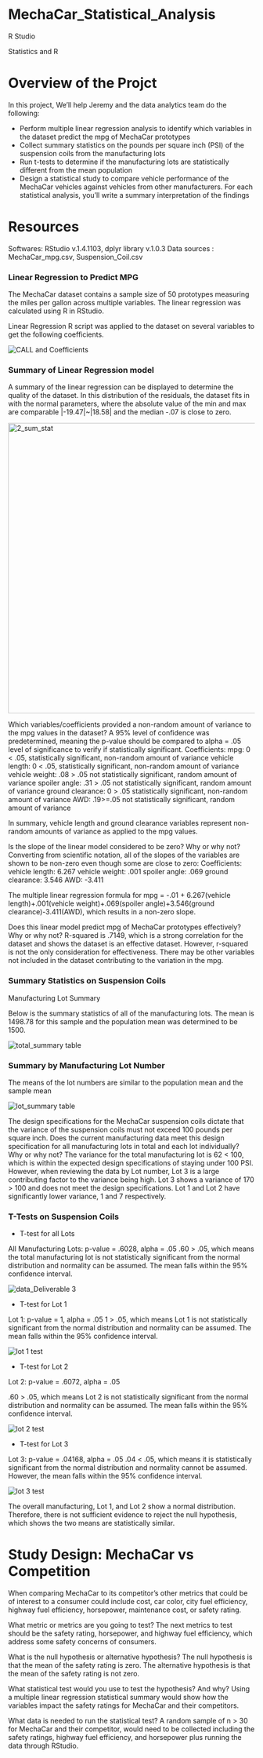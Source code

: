 # MechaCar_Statistical_Analysis

R Studio

Statistics and R

# Overview of the Projct

In this project, We’ll help Jeremy and the data analytics team do the following:

- Perform multiple linear regression analysis to identify which variables in the dataset predict the mpg of MechaCar prototypes
- Collect summary statistics on the pounds per square inch (PSI) of the suspension coils from the manufacturing lots
- Run t-tests to determine if the manufacturing lots are statistically different from the mean population
- Design a statistical study to compare vehicle performance of the MechaCar vehicles against vehicles from other manufacturers. For each statistical analysis, you’ll write a summary interpretation of the findings


# Resources

Softwares: RStudio v.1.4.1103, dplyr library v.1.0.3
Data sources : MechaCar_mpg.csv, Suspension_Coil.csv

### Linear Regression to Predict MPG
The MechaCar dataset contains a sample size of 50 prototypes measuring the miles per gallon across multiple variables. The linear regression was calculated using R in RStudio.



Linear Regression
R script was applied to the dataset on several variables to get the following coefficients.

![CALL and Coefficients](https://user-images.githubusercontent.com/96400887/181066993-ec2dfd1e-2cb1-43c4-9765-95df0b1a1ee8.png)

### Summary of Linear Regression model

A summary of the linear regression can be displayed to determine the quality of the dataset. In this distribution of the residuals, the dataset fits in with the normal parameters, where the absolute value of the min and max are comparable |-19.47|~|18.58| and the median -.07 is close to zero.

<img width="592" alt="2_sum_stat" src="https://user-images.githubusercontent.com/96400887/181067223-90bb598d-e394-4aa7-bc2e-525731ef0cee.png">

Which variables/coefficients provided a non-random amount of variance to the mpg values in the dataset?
A 95% level of confidence was predetermined, meaning the p-value should be compared to alpha = .05 level of significance to verify if statistically significant.
Coefficients:
mpg: 0 < .05, statistically significant, non-random amount of variance
vehicle length: 0 < .05, statistically significant, non-random amount of variance
vehicle weight: .08 > .05 not statistically significant, random amount of variance
spoiler angle: .31 > .05 not statistically significant, random amount of variance
ground clearance: 0 > .05 statistically significant, non-random amount of variance
AWD: .19>=.05 not statistically significant, random amount of variance

In summary, vehicle length and ground clearance variables represent non-random amounts of variance as applied to the mpg values.

Is the slope of the linear model considered to be zero? Why or why not?
Converting from scientific notation, all of the slopes of the variables are shown to be non-zero even though some are close to zero:
Coefficients:
vehicle length: 6.267
vehicle weight: .001
spoiler angle: .069
ground clearance: 3.546
AWD: -3.411

The multiple linear regression formula for mpg = -.01 + 6.267(vehicle length)+.001(vehicle weight)+.069(spoiler angle)+3.546(ground clearance)-3.411(AWD), which results in a non-zero slope.

Does this linear model predict mpg of MechaCar prototypes effectively? Why or why not?
R-squared is .7149, which is a strong correlation for the dataset and shows the dataset is an effective dataset. However, r-squared is not the only consideration for effectiveness. There may be other variables not included in the dataset contributing to the variation in the mpg.

### Summary Statistics on Suspension Coils

Manufacturing Lot Summary

Below is the summary statistics of all of the manufacturing lots. The mean is 1498.78 for this sample and the population mean was determined to be 1500.

![total_summary table](https://user-images.githubusercontent.com/96400887/181067397-a161e011-7af6-4385-88a9-21a6bb207118.png)

### Summary by Manufacturing Lot Number

The means of the lot numbers are similar to the population mean and the sample mean

![lot_summary table](https://user-images.githubusercontent.com/96400887/181067450-eddd29ec-2694-4eb7-913a-219c65ce2794.png)

The design specifications for the MechaCar suspension coils dictate that the variance of the suspension coils must not exceed 100 pounds per square inch. Does the current manufacturing data meet this design specification for all manufacturing lots in total and each lot individually? Why or why not?
The variance for the total manufacturing lot is 62 < 100, which is within the expected design specifications of staying under 100 PSI. However, when reviewing the data by Lot number, Lot 3 is a large contributing factor to the variance being high. Lot 3 shows a variance of 170 > 100 and does not meet the design specifications. Lot 1 and Lot 2 have significantly lower variance, 1 and 7 respectively.

### T-Tests on Suspension Coils

- T-test for all Lots

All Manufacturing Lots: p-value = .6028, alpha = .05
.60 > .05, which means the total manufacturing lot is not statistically significant from the normal distribution and normality can be assumed. The mean falls within the 95% confidence interval.

![data_Deliverable 3](https://user-images.githubusercontent.com/96400887/181067648-6f9cda86-57c2-4685-9d53-8ec951dbaa5b.png)

- T-test for Lot 1

Lot 1: p-value = 1, alpha = .05
1 > .05, which means Lot 1 is not statistically significant from the normal distribution and normality can be assumed. The mean falls within the 95% confidence interval.

![lot 1 test](https://user-images.githubusercontent.com/96400887/181067712-617ae0a4-f606-45f6-a16b-4b930e91a7f0.png)

- T-test for Lot 2

Lot 2: p-value = .6072, alpha = .05

.60 > .05, which means Lot 2 is not statistically significant from the normal distribution and normality can be assumed. The mean falls within the 95% confidence interval.

![lot 2 test](https://user-images.githubusercontent.com/96400887/181067759-ad67f111-4e18-4307-8807-b5703908bf43.png)

- T-test for Lot 3

Lot 3: p-value = .04168, alpha = .05
.04 < .05, which means it is statistically significant from the normal distribution and normality cannot be assumed. However, the mean falls within the 95% confidence interval.

![lot 3 test](https://user-images.githubusercontent.com/96400887/181067844-fdbfd086-9fff-4f9e-a88e-c5a1dc5f0dcb.png)

The overall manufacturing, Lot 1, and Lot 2 show a normal distribution. Therefore, there is not sufficient evidence to reject the null hypothesis, which shows the two means are statistically similar.

# Study Design: MechaCar vs Competition

When comparing MechaCar to its competitor’s other metrics that could be of interest to a consumer could include cost, car color, city fuel efficiency, highway fuel efficiency, horsepower, maintenance cost, or safety rating.

What metric or metrics are you going to test?
The next metrics to test should be the safety rating, horsepower, and highway fuel efficiency, which address some safety concerns of consumers.

What is the null hypothesis or alternative hypothesis?
The null hypothesis is that the mean of the safety rating is zero. The alternative hypothesis is that the mean of the safety rating is not zero.

What statistical test would you use to test the hypothesis? And why?
Using a multiple linear regression statistical summary would show how the variables impact the safety ratings for MechaCar and their competitors.

What data is needed to run the statistical test?
A random sample of n > 30 for MechaCar and their competitor, would need to be collected including the safety ratings, highway fuel efficiency, and horsepower plus running the data through RStudio.






















